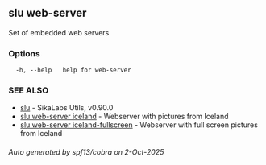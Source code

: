 ## slu web-server

Set of embedded web servers

### Options

```
  -h, --help   help for web-server
```

### SEE ALSO

* [slu](slu.md)	 - SikaLabs Utils, v0.90.0
* [slu web-server iceland](slu_web-server_iceland.md)	 - Webserver with pictures from Iceland
* [slu web-server iceland-fullscreen](slu_web-server_iceland-fullscreen.md)	 - Webserver with full screen pictures from Iceland

###### Auto generated by spf13/cobra on 2-Oct-2025
